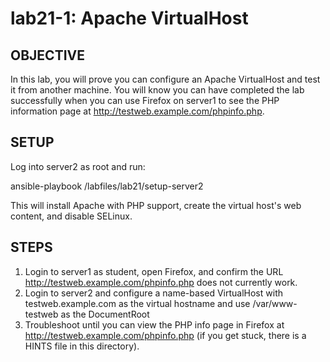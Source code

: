 # lab21-1: Apache VirtualHost
## OBJECTIVE

In this lab, you will prove you can configure an Apache VirtualHost and test it from another machine.  You will know you can have completed the lab successfully when you can use Firefox on server1 to see the PHP information page at http://testweb.example.com/phpinfo.php.

## SETUP

Log into server2 as root and run:

  ansible-playbook /labfiles/lab21/setup-server2

This will install Apache with PHP support, create the virtual host's web content, and disable SELinux.

## STEPS

1.  Login to server1 as student, open Firefox, and confirm the URL http://testweb.example.com/phpinfo.php does not currently work.
1.  Login to server2 and configure a name-based VirtualHost with testweb.example.com as the virtual hostname and use /var/www-testweb as the DocumentRoot
1.  Troubleshoot until you can view the PHP info page in Firefox at http://testweb.example.com/phpinfo.php (if you get stuck, there is a HINTS file in this directory).

